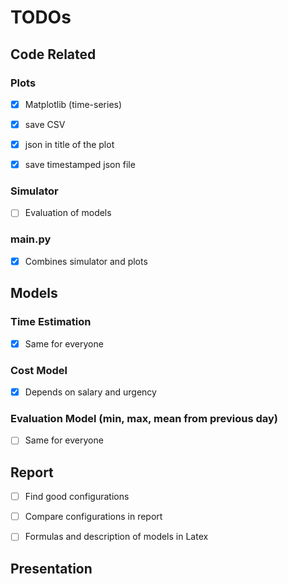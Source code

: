 # TODOs

## Code Related
### Plots
- [x] Matplotlib (time-series)
- [x] save CSV
- [x] json in title of the plot
- [x] save timestamped json file


### Simulator
- [ ] Evaluation of models

### main.py
- [x] Combines simulator and plots

## Models
### Time Estimation
- [x] Same for everyone

### Cost Model
- [x] Depends on salary and urgency

### Evaluation Model (min, max, mean from previous day)
- [ ] Same for everyone

## Report
- [ ] Find good configurations
- [ ] Compare configurations in report
- [ ] Formulas and description of models in Latex


## Presentation